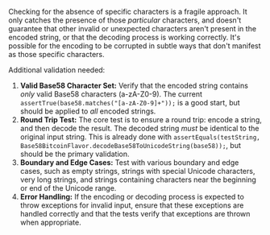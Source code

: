 Checking for the absence of specific characters is a fragile approach. It only catches the presence of those *particular* characters, and doesn't guarantee that other invalid or unexpected characters aren't present in the encoded string, or that the decoding process is working correctly. It's possible for the encoding to be corrupted in subtle ways that don't manifest as those specific characters.

Additional validation needed:

1.  **Valid Base58 Character Set:**  Verify that the encoded string contains *only* valid Base58 characters (a-zA-Z0-9). The current `assertTrue(base58.matches("[a-zA-Z0-9]+"));` is a good start, but should be applied to *all* encoded strings.
2.  **Round Trip Test:**  The core test is to ensure a round trip: encode a string, and then decode the result.  The decoded string *must* be identical to the original input string.  This is already done with `assertEquals(testString, Base58BitcoinFlavor.decodeBase58ToUnicodeString(base58));`, but should be the primary validation.
3.  **Boundary and Edge Cases:** Test with various boundary and edge cases, such as empty strings, strings with special Unicode characters, very long strings, and strings containing characters near the beginning or end of the Unicode range.
4.  **Error Handling:**  If the encoding or decoding process is expected to throw exceptions for invalid input, ensure that these exceptions are handled correctly and that the tests verify that exceptions are thrown when appropriate.